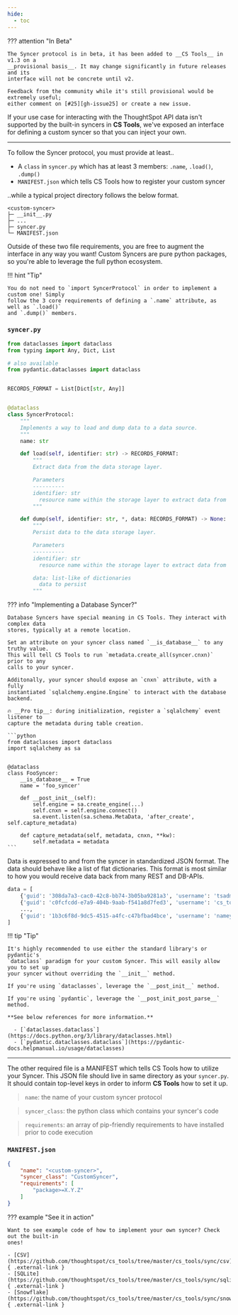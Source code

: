 ```yaml
---
hide:
  - toc
---
```


??? attention "In Beta"

    The Syncer protocol is in beta, it has been added to __CS Tools__ in v1.3 on a
    __provisional basis__. It may change significantly in future releases and its
    interface will not be concrete until v2.

    Feedback from the community while it's still provisional would be extremely useful;
    either comment on [#25][gh-issue25] or create a new issue.

If your use case for interacting with the ThoughtSpot API data isn't supported by the
built-in syncers in __CS Tools__, we've exposed an interface for defining a custom
syncer so that you can inject your own.

---

To follow the Syncer protocol, you must provide at least..

  - A `class` in `syncer.py` which has at least 3 members: `.name`, `.load()`, `.dump()`
  - `MANIFEST.json` which tells CS Tools how to register your custom syncer

..while a typical project directory follows the below format.

```
<custom-syncer>
├─ __init__.py
├─ ...
├─ syncer.py
└─ MANIFEST.json
```

Outside of these two file requirements, you are free to augment the interface in any way
you want! Custom Syncers are pure python packages, so you're able to leverage the full
python ecosystem.

!!! hint "Tip"

    You do not need to `import SyncerProtocol` in order to implement a custom one! Simply
    follow the 3 core requirements of defining a `.name` attribute, as well as `.load()`
    and `.dump()` members.

### `syncer.py`

```python
from dataclasses import dataclass
from typing import Any, Dict, List

# also available
from pydantic.dataclasses import dataclass


RECORDS_FORMAT = List[Dict[str, Any]]


@dataclass
class SyncerProtocol:
    """
    Implements a way to load and dump data to a data source.
    """
    name: str

    def load(self, identifier: str) -> RECORDS_FORMAT:
        """
        Extract data from the data storage layer.

        Parameters
        ----------
        identifier: str
          resource name within the storage layer to extract data from
        """

    def dump(self, identifier: str, *, data: RECORDS_FORMAT) -> None:
        """
        Persist data to the data storage layer.

        Parameters
        ----------
        identifier: str
          resource name within the storage layer to extract data from

        data: list-like of dictionaries
          data to persist
        """
```

??? info "Implementing a Database Syncer?"

    Database Syncers have special meaning in CS Tools. They interact with complex data
    stores, typically at a remote location.

    Set an attribute on your syncer class named `__is_database__` to any truthy value.
    This will tell CS Tools to run `metadata.create_all(syncer.cnxn)` prior to any
    calls to your syncer.

    Additonally, your syncer should expose an `cnxn` attribute, with a fully
    instantiated `sqlalchemy.engine.Engine` to interact with the database backend.

    🔥 __Pro tip__: during initialization, register a `sqlalchemy` event listener to
    capture the metadata during table creation.

    ```python
    from dataclasses import dataclass
    import sqlalchemy as sa


    @dataclass
    class FooSyncer:
        __is_database__ = True
        name = 'foo_syncer'

        def __post_init__(self):
            self.engine = sa.create_engine(...)
            self.cnxn = self.engine.connect()
            sa.event.listen(sa.schema.MetaData, 'after_create', self.capture_metadata)

        def capture_metadata(self, metadata, cnxn, **kw):
            self.metadata = metadata
    ```

Data is expressed to and from the syncer in standardized JSON format. The data should
behave like a list of flat dictionaries. This format is most similar to how you would
receive data back from many REST and DB-APIs.

```python
data = [
    {'guid': '308da7a3-cac0-42c8-bb74-3b05ba9281a3', 'username': 'tsadmin', ...},
    {'guid': 'c0fcfcdd-e7a9-404b-9aab-f541a8d7fed3', 'username': 'cs_tools', ...},
    ...,
    {'guid': '1b3c6f8d-9dc5-4515-a4fc-c47bfbad4bce', 'username': 'namey.namerson', ...}
]
```

!!! tip "Tip"

    It's highly recommended to use either the standard library's or pydantic's
    `dataclass` paradigm for your custom Syncer. This will easily allow you to set up
    your syncer without overriding the `__init__` method.

    If you're using `dataclasses`, leverage the `__post_init__` method.

    If you're using `pydantic`, leverage the `__post_init_post_parse__` method.

    **See below references for more information.**
     
      - [`dataclasses.dataclass`](https://docs.python.org/3/library/dataclasses.html) 
      - [`pydantic.dataclasses.dataclass`](https://pydantic-docs.helpmanual.io/usage/dataclasses)

---

The other required file is a MANIFEST which tells CS Tools how to utilize your Syncer.
This JSON file should live in same directory as your `syncer.py`. It should contain 
top-level keys in order to inform __CS Tools__ how to set it up.

> `name`: the name of your custom syncer protocol

> `syncer_class`: the python class which contains your syncer's code

> `requirements`: an array of pip-friendly requirements to have installed prior to code
execution

### `MANIFEST.json`

```json
{
    "name": "<custom-syncer>",
    "syncer_class": "CustomSyncer",
    "requirements": [
        "package>=X.Y.Z"
    ]
}
```

??? example "See it in action"

    Want to see example code of how to implement your own syncer? Check out the built-in
    ones!

    - [CSV](https://github.com/thoughtspot/cs_tools/tree/master/cs_tools/sync/csv){ .external-link }
    - [SQLite](https://github.com/thoughtspot/cs_tools/tree/master/cs_tools/sync/sqlite){ .external-link }
    - [Snowflake](https://github.com/thoughtspot/cs_tools/tree/master/cs_tools/sync/snowflake){ .external-link }


[gh-issue25]: https://github.com/thoughtspot/cs_tools/issues/25

